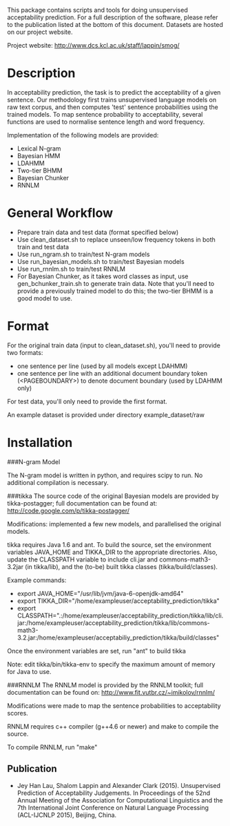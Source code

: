 This package contains scripts and tools for doing unsupervised 
acceptability prediction.  For a full description of the software, 
please refer to the publication listed at the bottom of this document.
Datasets are hosted on our project website.

Project website: http://www.dcs.kcl.ac.uk/staff/lappin/smog/

Description
===========
In acceptability prediction, the task is to predict the acceptability of 
a given sentence. Our methodology first trains unsupervised 
language models on raw text corpus, and then computes 'test' sentence 
probabilities using the trained models. To map sentence 
probability to acceptability, several functions are used to normalise 
sentence length and word frequency.

Implementation of the following models are provided:
* Lexical N-gram
* Bayesian HMM
* LDAHMM
* Two-tier BHMM
* Bayesian Chunker
* RNNLM

General Workflow
================
* Prepare train data and test data (format specified below)
* Use clean_dataset.sh to replace unseen/low frequency tokens in both train and
test data
* Use run_ngram.sh to train/test N-gram models
* Use run_bayesian_models.sh to train/test Bayesian models
* Use run_rnnlm.sh to train/test RNNLM
* For Bayesian Chunker, as it takes word classes as input, use gen_bchunker_train.sh
to generate train data. Note that you'll need to provide a previously trained model to
do this; the two-tier BHMM is a good model to use.

Format
======
For the original train data (input to clean_dataset.sh), you'll need to provide 
two formats:
* one sentence per line (used by all models except LDAHMM)
* one sentence per line with an additional document boundary token (\<PAGEBOUNDARY\>)
to denote document boundary (used by LDAHMM only)

For test data, you'll only need to provide the first format.

An example dataset is provided under directory example_dataset/raw

Installation
============
###N-gram Model

The N-gram model is written in python, and requires scipy to run. No additional compilation
is necessary.

###tikka
The source code of the original Bayesian models are provided by tikka-postagger; full
documentation can be found at: http://code.google.com/p/tikka-postagger/

Modifications: implemented a few new models, and parallelised the original models.

tikka requires Java 1.6 and ant. To build the source, set the environment variables 
JAVA_HOME and TIKKA_DIR to the appropriate directories. Also, update the CLASSPATH variable
to include cli.jar and commons-math3-3.2jar (in tikka/lib), and the (to-be) built tikka classes
(tikka/build/classes).

Example commands:
* export JAVA_HOME="/usr/lib/jvm/java-6-openjdk-amd64"
* export TIKKA_DIR="/home/exampleuser/acceptability_prediction/tikka"
* export CLASSPATH=".:/home/exampleuser/acceptability_prediction/tikka/lib/cli.jar:/home/exampleuser/acceptability_prediction/tikka/lib/commons-math3-3.2.jar:/home/exampleuser/acceptabiliy_prediction/tikka/build/classes"

Once the environment variables are set, run "ant" to build tikka

Note: edit tikka/bin/tikka-env to specify the maximum amount of memory for Java to use. 

###RNNLM
The RNNLM model is provided by the RNNLM toolkit; full documentation can be found on:
http://www.fit.vutbr.cz/~imikolov/rnnlm/

Modifications were made to map the sentence probabilities to acceptability scores.

RNNLM requires c++ compiler (g++4.6 or newer) and make to compile the source.

To compile RNNLM, run "make"


Publication
-----------
* Jey Han Lau, Shalom Lappin and Alexander Clark (2015). 
Unsupervised Prediction of Acceptability Judgements. In Proceedings of
the 52nd Annual Meeting of the Association for Computational Linguistics 
and the 7th International Joint Conference on Natural Language 
Processing (ACL-IJCNLP 2015), Beijing, China.
